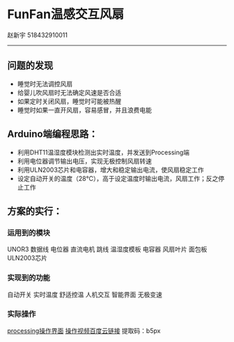 # **FunFan温感交互风扇**
赵新宇 518432910011
***
## 问题的发现
* 睡觉时无法调控风扇
* 给婴儿吹风扇时无法确定风速是否合适
* 如果定时关闭风扇，睡觉时可能被热醒
* 睡觉时如果一直开风扇，容易感冒，并且浪费电能
## Arduino端编程思路：
* 利用DHT11温湿度模块检测出实时温度，并发送到Processing端
* 利用电位器调节输出电压，实现无极控制风扇转速
* 利用ULN2003芯片和电容器，增大和稳定输出电流，使风扇稳定工作
* 设定自动开关的温度（28℃），高于设定温度时输出电流，风扇工作；反之停止工作
## 方案的实行：
### 运用到的模块
UNOR3 数据线 电位器 直流电机 跳线 温湿度模板 电容器 风扇叶片 面包板 ULN2003芯片
### 实现到的功能
自动开关 实时温度 舒适控温 人机交互 智能界面 无极变速
### 实际操作
[processing操作界面](https://github.com/Shingyee/zxy/blob/master/processing/新建图像.jpg)
[操作视频百度云链接](https://pan.baidu.com/s/1fm9NCIVT4aTLu30OigIuvQ) 提取码：b5px
